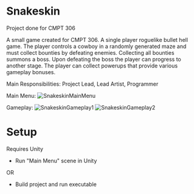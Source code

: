 # Snakeskin
 Project done for CMPT 306
 
 A small game created for CMPT 306. A single player roguelike bullet hell game. The player controls a cowboy in a randomly generated maze and must collect bounties by defeating enemies. Collecting all bounties summons a boss. Upon defeating the boss the player can progress to another stage. The player can collect powerups that provide various gameplay bonuses.
 
 Main Responsibilities: Project Lead, Lead Artist, Programmer
 
 Main Menu:
 ![SnakeskinMainMenu](https://user-images.githubusercontent.com/73213301/227702750-3f6c4193-4689-46b5-ba86-3c4629c00e39.PNG)

 Gameplay:
![SnakeskinGameplay1](https://user-images.githubusercontent.com/73213301/227702754-63026bf5-c9b1-45bb-ac6a-e0f2f9840330.PNG)
![SnakeskinGameplay2](https://user-images.githubusercontent.com/73213301/227702758-358e9462-d26d-47f9-ae1c-5e1fd5fb25a4.PNG)


# Setup
Requires Unity
 * Run "Main Menu" scene in Unity

  OR
  
 * Build project and run executable
 

